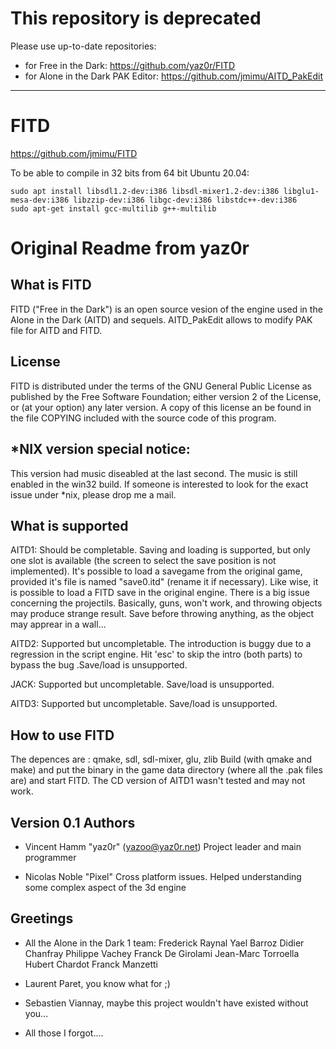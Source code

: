 This repository is deprecated
=============================

Please use up-to-date repositories:

 - for Free in the Dark: https://github.com/yaz0r/FITD
 - for Alone in the Dark PAK Editor: https://github.com/jmimu/AITD_PakEdit

__________________________________

FITD
====


https://github.com/jmimu/FITD

To be able to compile in 32 bits from 64 bit Ubuntu 20.04:

    sudo apt install libsdl1.2-dev:i386 libsdl-mixer1.2-dev:i386 libglu1-mesa-dev:i386 libzzip-dev:i386 libgc-dev:i386 libstdc++-dev:i386
    sudo apt-get install gcc-multilib g++-multilib


Original Readme from yaz0r
==========================

What is FITD
------------

FITD ("Free in the Dark") is an open source vesion of the
engine used in the Alone in the Dark (AITD) and sequels.
AITD_PakEdit allows to modify PAK file for AITD and FITD.

License
-------

FITD is distributed under the terms of the GNU General Public License
as published by the Free Software Foundation; either version 2 of the
License, or (at your option) any later version. A copy of this license 
an be found in the file COPYING included with the source code of this
program.


*NIX version special notice:
----------------------------

This version had music diseabled at the last second. The music is still
enabled in the win32 build. If someone is interested to look for the
exact issue under *nix, please drop me a mail.

What is supported
-----------------

AITD1:
      Should be completable. Saving and loading is supported,
      but only one slot is available (the screen to select the
      save position is not implemented). It's possible to load
      a savegame from the original game, provided it's file is
      named "save0.itd" (rename it if necessary). Like wise,
      it is possible to load a FITD save in the original engine.
      There is a big issue concerning the projectils. Basically,
      guns, won't work, and throwing objects may produce strange
      result. Save before throwing anything, as the object may
      apprear in a wall...

AITD2:
      Supported but uncompletable. The introduction is buggy
      due to a regression in the script engine. Hit 'esc' to skip
      the intro (both parts) to bypass the bug .Save/load is
      unsupported.

JACK:
      Supported but uncompletable.
      Save/load is unsupported.

AITD3:
      Supported but uncompletable.
      Save/load is unsupported.

How to use FITD
---------------

The depences are : qmake, sdl, sdl-mixer, glu, zlib
Build (with qmake and make) and put the binary in the game
data directory (where all the .pak files are) and start FITD.
The CD version of AITD1 wasn't tested and may not work.

Version 0.1 Authors
-------------------

- Vincent Hamm "yaz0r" (yazoo@yaz0r.net)
      Project leader and main programmer

- Nicolas Noble "Pixel"
      Cross platform issues. Helped understanding some
      complex aspect of the 3d engine


Greetings
---------

- All the Alone in the Dark 1 team:
      Frederick Raynal
      Yael Barroz
      Didier Chanfray
      Philippe Vachey
      Franck De Girolami
      Jean-Marc Torroella
      Hubert Chardot
      Franck Manzetti

- Laurent Paret, you know what for ;)

- Sebastien Viannay, maybe this project wouldn't
      have existed without you...

- All those I forgot....

